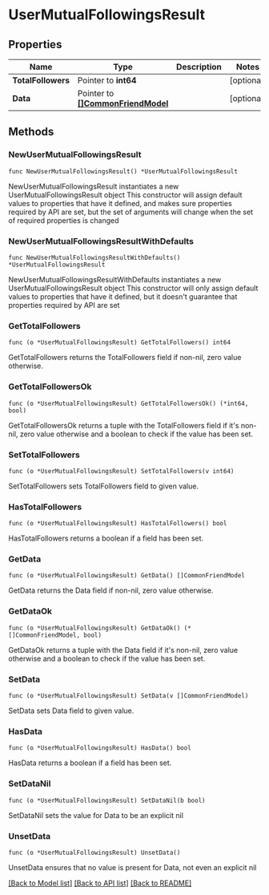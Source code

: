 # UserMutualFollowingsResult

## Properties

Name | Type | Description | Notes
------------ | ------------- | ------------- | -------------
**TotalFollowers** | Pointer to **int64** |  | [optional] 
**Data** | Pointer to [**[]CommonFriendModel**](CommonFriendModel.md) |  | [optional] 

## Methods

### NewUserMutualFollowingsResult

`func NewUserMutualFollowingsResult() *UserMutualFollowingsResult`

NewUserMutualFollowingsResult instantiates a new UserMutualFollowingsResult object
This constructor will assign default values to properties that have it defined,
and makes sure properties required by API are set, but the set of arguments
will change when the set of required properties is changed

### NewUserMutualFollowingsResultWithDefaults

`func NewUserMutualFollowingsResultWithDefaults() *UserMutualFollowingsResult`

NewUserMutualFollowingsResultWithDefaults instantiates a new UserMutualFollowingsResult object
This constructor will only assign default values to properties that have it defined,
but it doesn't guarantee that properties required by API are set

### GetTotalFollowers

`func (o *UserMutualFollowingsResult) GetTotalFollowers() int64`

GetTotalFollowers returns the TotalFollowers field if non-nil, zero value otherwise.

### GetTotalFollowersOk

`func (o *UserMutualFollowingsResult) GetTotalFollowersOk() (*int64, bool)`

GetTotalFollowersOk returns a tuple with the TotalFollowers field if it's non-nil, zero value otherwise
and a boolean to check if the value has been set.

### SetTotalFollowers

`func (o *UserMutualFollowingsResult) SetTotalFollowers(v int64)`

SetTotalFollowers sets TotalFollowers field to given value.

### HasTotalFollowers

`func (o *UserMutualFollowingsResult) HasTotalFollowers() bool`

HasTotalFollowers returns a boolean if a field has been set.

### GetData

`func (o *UserMutualFollowingsResult) GetData() []CommonFriendModel`

GetData returns the Data field if non-nil, zero value otherwise.

### GetDataOk

`func (o *UserMutualFollowingsResult) GetDataOk() (*[]CommonFriendModel, bool)`

GetDataOk returns a tuple with the Data field if it's non-nil, zero value otherwise
and a boolean to check if the value has been set.

### SetData

`func (o *UserMutualFollowingsResult) SetData(v []CommonFriendModel)`

SetData sets Data field to given value.

### HasData

`func (o *UserMutualFollowingsResult) HasData() bool`

HasData returns a boolean if a field has been set.

### SetDataNil

`func (o *UserMutualFollowingsResult) SetDataNil(b bool)`

 SetDataNil sets the value for Data to be an explicit nil

### UnsetData
`func (o *UserMutualFollowingsResult) UnsetData()`

UnsetData ensures that no value is present for Data, not even an explicit nil

[[Back to Model list]](../README.md#documentation-for-models) [[Back to API list]](../README.md#documentation-for-api-endpoints) [[Back to README]](../README.md)


